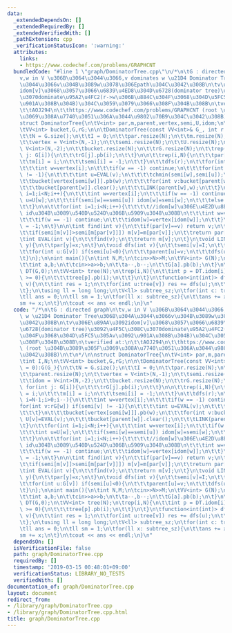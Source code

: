 ```yaml
---
data:
  _extendedDependsOn: []
  _extendedRequiredBy: []
  _extendedVerifiedWith: []
  _pathExtension: cpp
  _verificationStatusIcon: ':warning:'
  attributes:
    links:
    - https://www.codechef.com/problems/GRAPHCNT
  bundledCode: "#line 1 \"graph/DominatorTree.cpp\"\n/*\n\tG : directed graph\n\t\
    v,w in V \u306B\u3064\u3044\u3066,v dominates w \u21D4 Dominator Tree\u306B\u304A\
    \u3044\u3066v\u304B\u3089w\u3078\u306Epath\u304C\u3042\u308B\n\tv\u306E\u89AA\u3092\
    idom[v]\u3068\u3057\u3066\u6839\u4ED8\u304D\u6728(dominator tree)\u3092\u4F5C\u308C\
    \u3070dominate\u95A2\u4FC2(r->w\u306B\u884C\u304F\u3068\u304D\u5FC5\u305Av\u3092\
    \u901A\u308B\u304B)\u304C\u3059\u3079\u3066\u308F\u304B\u308B\n\tverified at:\n\
    \t\tAOJ294\n\t\thttps://www.codechef.com/problems/GRAPHCNT (root \u304B\u3089\u305F\
    \u3069\u308A\u7740\u3051\u306A\u3044\u9802\u70B9\u304C\u3042\u308B)\n\t\n*/\n\n\
    struct DominatorTree{\n\tV<int> par,m,parent,vertex,semi,U,idom;\n\tint I,N;\n\
    \tVV<int> bucket,G,rG;\n\n\tDominatorTree(const VV<int>& G_, int r = 0):G(G_){\n\
    \t\tN = G.size();\n\t\tI = 0;\n\t\tpar.resize(N);\n\t\tm.resize(N);\n\t\tparent.resize(N);\n\
    \t\tvertex = V<int>(N,-1);\n\t\tsemi.resize(N);\n\t\tU.resize(N);\n\t\tidom =\
    \ V<int>(N,-2);\n\t\tbucket.resize(N);\n\t\trG.resize(N);\n\t\trep(i,N) for(int\
    \ j: G[i]){\n\t\t\trG[j].pb(i);\n\t\t}\n\n\t\trep(i,N){\n\t\t\tpar[i] = i;\n\t\
    \t\tm[i] = i;\n\t\t\tsemi[i] = -1;\n\t\t}\n\t\tdfs(r);\n\t\tfor(int i=N-1;i>0;i--){\n\
    \t\t\tint w=vertex[i];\n\t\t\tif(w == -1) continue;\n\t\t\tfor(int v:rG[w]) if(semi[v]\
    \ != -1){\n\t\t\t\tint u=EVAL(v);\n\t\t\t\tchmin(semi[w],semi[u]);\n\t\t\t}\n\t\
    \t\tbucket[vertex[semi[w]]].pb(w);\n\t\t\tfor(int v:bucket[parent[w]]) U[v]=EVAL(v);\n\
    \t\t\tbucket[parent[w]].clear();\n\t\t\tLINK(parent[w],w);\n\t\t}\n\t\tfor(int\
    \ i=1;i<N;i++){\n\t\t\tint w=vertex[i];\n\t\t\tif(w == -1) continue;\n\t\t\tint\
    \ u=U[w];\n\t\t\tif(semi[w]==semi[u]) idom[w]=semi[w];\n\t\t\telse idom[w]=idom[u];\n\
    \t\t}\n\n\t\tfor(int i=1;i<N;i++){\t\t\t\t//idom[w]\u306E\u4E2D\u8EAB\u3092vertex\
    \ id\u304B\u3089\u540D\u524D\u306B\u5909\u3048\u308B\n\t\t\tint w=vertex[i];\n\
    \t\t\tif(w == -1) continue;\n\t\t\tidom[w]=vertex[idom[w]];\n\t\t}\n\t\tidom[r]\
    \ = -1;\n\t}\n\n\tint find(int v){\n\t\tif(par[v]==v) return v;\n\t\tint r=find(par[v]);\n\
    \t\tif(semi[m[v]]>semi[m[par[v]]]) m[v]=m[par[v]];\n\t\treturn par[v]=r;\n\t}\n\
    \tint EVAL(int v){\n\t\tfind(v);\n\t\treturn m[v];\n\t}\n\tvoid LINK(int x,int\
    \ y){\n\t\tpar[y]=x;\n\t}\n\tvoid dfs(int v){\n\t\tsemi[v]=I;\n\t\tvertex[I++]=v;\n\
    \t\tfor(int u:G[v]) if(semi[u]<0){\n\t\t\tparent[u]=v;\n\t\t\tdfs(u);\n\t\t}\n\
    \t}\n};\n\nint main(){\n\tint N,M;\n\tcin>>N>>M;\n\tVV<int> G(N);\n\trep(i,M){\n\
    \t\tint a,b;\n\t\tcin>>a>>b;\n\t\ta--,b--;\n\t\tG[a].pb(b);\n\t}\n\tDominatorTree\
    \ DT(G,0);\n\tVV<int> tree(N);\n\trep(i,N){\n\t\tint p = DT.idom[i];\n\t\tif(p\
    \ >= 0){\n\t\t\ttree[p].pb(i);\n\t\t}\n\t}\n\tfunction<int(int)> dfs = [&](int\
    \ v){\n\t\tint res = 1;\n\t\tfor(int u:tree[v]) res += dfs(u);\n\t\treturn res;\n\
    \t};\n\tusing ll = long long;\n\tV<ll> subtree_sz;\n\tfor(int c: tree[0]) subtree_sz.pb(dfs(c));\n\
    \tll ans = 0;\n\tll sm = 1;\n\tfor(ll x: subtree_sz){\n\t\tans += x * sm;\n\t\t\
    sm += x;\n\t}\n\tcout << ans << endl;\n}\n"
  code: "/*\n\tG : directed graph\n\tv,w in V \u306B\u3064\u3044\u3066,v dominates\
    \ w \u21D4 Dominator Tree\u306B\u304A\u3044\u3066v\u304B\u3089w\u3078\u306Epath\u304C\
    \u3042\u308B\n\tv\u306E\u89AA\u3092idom[v]\u3068\u3057\u3066\u6839\u4ED8\u304D\
    \u6728(dominator tree)\u3092\u4F5C\u308C\u3070dominate\u95A2\u4FC2(r->w\u306B\u884C\
    \u304F\u3068\u304D\u5FC5\u305Av\u3092\u901A\u308B\u304B)\u304C\u3059\u3079\u3066\
    \u308F\u304B\u308B\n\tverified at:\n\t\tAOJ294\n\t\thttps://www.codechef.com/problems/GRAPHCNT\
    \ (root \u304B\u3089\u305F\u3069\u308A\u7740\u3051\u306A\u3044\u9802\u70B9\u304C\
    \u3042\u308B)\n\t\n*/\n\nstruct DominatorTree{\n\tV<int> par,m,parent,vertex,semi,U,idom;\n\
    \tint I,N;\n\tVV<int> bucket,G,rG;\n\n\tDominatorTree(const VV<int>& G_, int r\
    \ = 0):G(G_){\n\t\tN = G.size();\n\t\tI = 0;\n\t\tpar.resize(N);\n\t\tm.resize(N);\n\
    \t\tparent.resize(N);\n\t\tvertex = V<int>(N,-1);\n\t\tsemi.resize(N);\n\t\tU.resize(N);\n\
    \t\tidom = V<int>(N,-2);\n\t\tbucket.resize(N);\n\t\trG.resize(N);\n\t\trep(i,N)\
    \ for(int j: G[i]){\n\t\t\trG[j].pb(i);\n\t\t}\n\n\t\trep(i,N){\n\t\t\tpar[i]\
    \ = i;\n\t\t\tm[i] = i;\n\t\t\tsemi[i] = -1;\n\t\t}\n\t\tdfs(r);\n\t\tfor(int\
    \ i=N-1;i>0;i--){\n\t\t\tint w=vertex[i];\n\t\t\tif(w == -1) continue;\n\t\t\t\
    for(int v:rG[w]) if(semi[v] != -1){\n\t\t\t\tint u=EVAL(v);\n\t\t\t\tchmin(semi[w],semi[u]);\n\
    \t\t\t}\n\t\t\tbucket[vertex[semi[w]]].pb(w);\n\t\t\tfor(int v:bucket[parent[w]])\
    \ U[v]=EVAL(v);\n\t\t\tbucket[parent[w]].clear();\n\t\t\tLINK(parent[w],w);\n\t\
    \t}\n\t\tfor(int i=1;i<N;i++){\n\t\t\tint w=vertex[i];\n\t\t\tif(w == -1) continue;\n\
    \t\t\tint u=U[w];\n\t\t\tif(semi[w]==semi[u]) idom[w]=semi[w];\n\t\t\telse idom[w]=idom[u];\n\
    \t\t}\n\n\t\tfor(int i=1;i<N;i++){\t\t\t\t//idom[w]\u306E\u4E2D\u8EAB\u3092vertex\
    \ id\u304B\u3089\u540D\u524D\u306B\u5909\u3048\u308B\n\t\t\tint w=vertex[i];\n\
    \t\t\tif(w == -1) continue;\n\t\t\tidom[w]=vertex[idom[w]];\n\t\t}\n\t\tidom[r]\
    \ = -1;\n\t}\n\n\tint find(int v){\n\t\tif(par[v]==v) return v;\n\t\tint r=find(par[v]);\n\
    \t\tif(semi[m[v]]>semi[m[par[v]]]) m[v]=m[par[v]];\n\t\treturn par[v]=r;\n\t}\n\
    \tint EVAL(int v){\n\t\tfind(v);\n\t\treturn m[v];\n\t}\n\tvoid LINK(int x,int\
    \ y){\n\t\tpar[y]=x;\n\t}\n\tvoid dfs(int v){\n\t\tsemi[v]=I;\n\t\tvertex[I++]=v;\n\
    \t\tfor(int u:G[v]) if(semi[u]<0){\n\t\t\tparent[u]=v;\n\t\t\tdfs(u);\n\t\t}\n\
    \t}\n};\n\nint main(){\n\tint N,M;\n\tcin>>N>>M;\n\tVV<int> G(N);\n\trep(i,M){\n\
    \t\tint a,b;\n\t\tcin>>a>>b;\n\t\ta--,b--;\n\t\tG[a].pb(b);\n\t}\n\tDominatorTree\
    \ DT(G,0);\n\tVV<int> tree(N);\n\trep(i,N){\n\t\tint p = DT.idom[i];\n\t\tif(p\
    \ >= 0){\n\t\t\ttree[p].pb(i);\n\t\t}\n\t}\n\tfunction<int(int)> dfs = [&](int\
    \ v){\n\t\tint res = 1;\n\t\tfor(int u:tree[v]) res += dfs(u);\n\t\treturn res;\n\
    \t};\n\tusing ll = long long;\n\tV<ll> subtree_sz;\n\tfor(int c: tree[0]) subtree_sz.pb(dfs(c));\n\
    \tll ans = 0;\n\tll sm = 1;\n\tfor(ll x: subtree_sz){\n\t\tans += x * sm;\n\t\t\
    sm += x;\n\t}\n\tcout << ans << endl;\n}\n"
  dependsOn: []
  isVerificationFile: false
  path: graph/DominatorTree.cpp
  requiredBy: []
  timestamp: '2019-03-15 00:48:01+09:00'
  verificationStatus: LIBRARY_NO_TESTS
  verifiedWith: []
documentation_of: graph/DominatorTree.cpp
layout: document
redirect_from:
- /library/graph/DominatorTree.cpp
- /library/graph/DominatorTree.cpp.html
title: graph/DominatorTree.cpp
---
```

